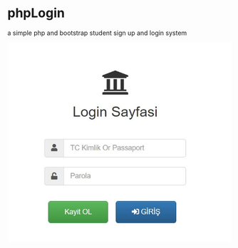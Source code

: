 # phpLogin
a simple php and bootstrap student sign up and login system 

![](https://github.com/daniMusli/phpLogin/blob/master/img1.jpg)
